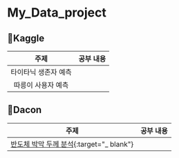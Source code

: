 # My_Data_project

## 🎈Kaggle
|주제|공부 내용|
|:--:|:--:|
|타이타닉 생존자 예측||
|따릉이 사용자 예측||


## 🎈Dacon
|주제|공부 내용|
|:--:|:--:|
|[반도체 박막 두께 분석](https://dacon.io/competitions/official/235554/overview/description/){:target="_ blank"}||
